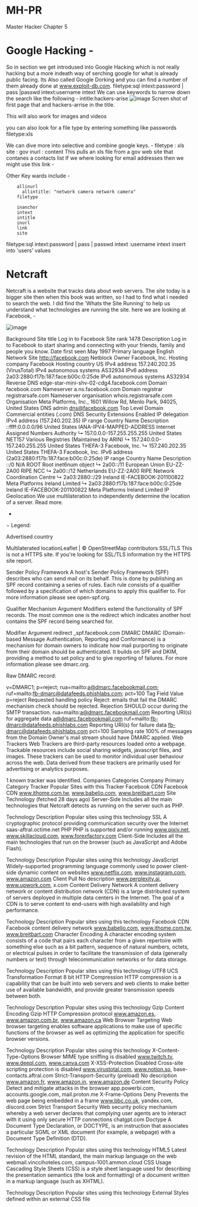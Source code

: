 # MH-PR
Master Hacker Chapter 5
# Google Hacking - 

  So in section we get introdused into Google Hacking which is not really hacking but a more indeath way of serching google for what is already public facing. Its Also called Google Dorking and you can find a number of them already done at www.exploit-db.com.
  filetype:sql intext:password | pass |passwd intext:username intext 
    We can use keywords to narrow down the search like the following - 
      intitle:hackers-arise
![image](https://github.com/user-attachments/assets/056973a3-bb10-4873-acdc-c1a9795d4f40)
Screen shot of first page that and hackers-arrise in the title. 

This will also work for images and videos 

you can also look for a file type by entering something like 
  passwords filetype:xls

We can dive more into selective and combine google keys. - 
    filetype : xls site : gov inurl : content
      This pulls an xls file from a gov web site that contanes a contacts list
If we where looking for email addresses then we might use this link - 
  
Other Key wards include - 

        allinurl
          allintitle: "network camera network camera"
        filetype
          
        inanchor
        intext
        intitle
        inurl
        link
        site

filetype:sql intext:password | pass | passwd intext :username intext insert into 'users' values


# Netcraft
Netcraft is a website that tracks data about web servers.
The site today is a bigger site then when this book was written, so I had to find what i needed to search the web. 
I did find the 'Whats the Site Running' to help us understand what technologies are running the site. 
here we are looking at Facebook, - 

![image](https://github.com/user-attachments/assets/388e886a-3bee-4a5e-a95d-812501d086e8)

Background
Site title	Log in to Facebook
Site rank	1478
Description	Log in to Facebook to start sharing and connecting with your friends, family and people you know.
Date first seen	May 1997
Primary language	English
Network
Site	http://facebook.com
Netblock Owner	Facebook, Inc.
Hosting company	Facebook
Hosting country	 US
IPv4 address	157.240.202.35 (VirusTotal)
IPv4 autonomous systems	AS32934
IPv6 address	2a03:2880:f17b:187:face:b00c:0:25de
IPv6 autonomous systems	AS32934
Reverse DNS	edge-star-mini-shv-02-cdg4.facebook.com
Domain	facebook.com
Nameserver	a.ns.facebook.com
Domain registrar	registrarsafe.com
Nameserver organisation	whois.registrarsafe.com
Organisation	Meta Platforms, Inc., 1601 Willow Rd, Menlo Park, 94025, United States
DNS admin	dns@facebook.com
Top Level Domain	Commercial entities (.com)
DNS Security Extensions	Enabled
IP delegation
IPv4 address (157.240.202.35)
IP range	Country	Name	Description
::ffff:0.0.0.0/96	 United States	IANA-IPV4-MAPPED-ADDRESS	Internet Assigned Numbers Authority
 ↳ 157.0.0.0-157.255.255.255	 United States	NET157	Various Registries (Maintained by ARIN)
  ↳ 157.240.0.0-157.240.255.255	 United States	THEFA-3	Facebook, Inc.
   ↳ 157.240.202.35	 United States	THEFA-3	Facebook, Inc.
IPv6 address (2a03:2880:f17b:187:face:b00c:0:25de)
IP range	Country	Name	Description
::/0	N/A	ROOT	Root inet6num object
 ↳ 2a00::/11	 European Union	EU-ZZ-2A00	RIPE NCC
  ↳ 2a00::/12	 Netherlands	EU-ZZ-2A00	RIPE Network Coordination Centre
   ↳ 2a03:2880::/29	 Ireland	IE-FACEBOOK-201100822	Meta Platforms Ireland Limited
    ↳ 2a03:2880:f17b:187:face:b00c:0:25de	 Ireland	IE-FACEBOOK-201100822	Meta Platforms Ireland Limited
IP Geolocation
We use multilateration to independently determine the location of a server. Read more.

+
−
Legend:

Advertised country

Multilaterated locationLeaflet | © OpenStreetMap contributors
SSL/TLS
This is not a HTTPS site. If you're looking for SSL/TLS information try the HTTPS site report.

Sender Policy Framework
A host's Sender Policy Framework (SPF) describes who can send mail on its behalf. This is done by publishing an SPF record containing a series of rules. Each rule consists of a qualifier followed by a specification of which domains to apply this qualifier to. For more information please see open-spf.org.

Qualifier	Mechanism	Argument
Modifiers extend the functionality of SPF records. The most common one is the redirect which indicates another host contains the SPF record being searched for.

Modifier	Argument
redirect	_spf.facebook.com
DMARC
DMARC (Domain-based Message Authentication, Reporting and Conformance) is a mechanism for domain owners to indicate how mail purporting to originate from their domain should be authenticated. It builds on SPF and DKIM, providing a method to set policy and to give reporting of failures. For more information please see dmarc.org.

Raw DMARC record:

v=DMARC1; p=reject; rua=mailto:a@dmarc.facebookmail.com; ruf=mailto:fb-dmarc@datafeeds.phishlabs.com; pct=100
Tag	Field	Value
p=reject	Requested handling policy	Reject: emails that fail the DMARC mechanism check should be rejected. Rejection SHOULD occur during the SMTP transaction.
rua=mailto:a@dmarc.facebookmail.com	Reporting URI(s) for aggregate data	a@dmarc.facebookmail.com
ruf=mailto:fb-dmarc@datafeeds.phishlabs.com	Reporting URI(s) for failure data	fb-dmarc@datafeeds.phishlabs.com
pct=100	Sampling rate	100% of messages from the Domain Owner's mail stream should have DMARC applied.
Web Trackers
Web Trackers are third-party resources loaded onto a webpage. Trackable resources include social sharing widgets, javascript files, and images. These trackers can be used to monitor individual user behaviour across the web. Data derived from these trackers are primarily used for advertising or analytics purposes.

1 known tracker was identified.
Companies
Categories
Company	Primary Category	Tracker	Popular Sites with this Tracker
Facebook 	CDN	Facebook CDN	www.ithome.com.tw, www.babelio.com, www.breitbart.com
Site Technology (fetched 28 days ago)
Server-Side
Includes all the main technologies that Netcraft detects as running on the server such as PHP.

Technology	Description	Popular sites using this technology
SSL 	A cryptographic protocol providing communication security over the Internet	saas-aftral.octime.net
PHP 	PHP is supported and/or running	www.pixiv.net, www.skillacloud.com, www.forexfactory.com
Client-Side
Includes all the main technologies that run on the browser (such as JavaScript and Adobe Flash).

Technology	Description	Popular sites using this technology
JavaScript 	Widely-supported programming language commonly used to power client-side dynamic content on websites	www.netflix.com, www.instagram.com, www.amazon.com
Client Pull	No description	www.perplexity.ai, www.upwork.com, x.com
Content Delivery Network
A content delivery network or content distribution network (CDN) is a large distributed system of servers deployed in multiple data centers in the Internet. The goal of a CDN is to serve content to end-users with high availability and high performance.

Technology	Description	Popular sites using this technology
Facebook CDN	Facebook content delivery network	www.babelio.com, www.ithome.com.tw, www.breitbart.com
Character Encoding
A character encoding system consists of a code that pairs each character from a given repertoire with something else such as a bit pattern, sequence of natural numbers, octets, or electrical pulses in order to facilitate the transmission of data (generally numbers or text) through telecommunication networks or for data storage.

Technology	Description	Popular sites using this technology
UTF8 	UCS Transformation Format 8 bit	
HTTP Compression
HTTP compression is a capability that can be built into web servers and web clients to make better use of available bandwidth, and provide greater transmission speeds between both.

Technology	Description	Popular sites using this technology
Gzip Content Encoding 	Gzip HTTP Compression protocol	www.amazon.es, www.amazon.com.br, www.amazon.ca
Web Browser Targeting
Web browser targeting enables software applications to make use of specific functions of the browser as well as optimizing the application for specific browser versions.

Technology	Description	Popular sites using this technology
X-Content-Type-Options 	Browser MIME type sniffing is disabled	www.twitch.tv, www.deepl.com, www.canva.com
X-XSS-Protection Disabled 	Cross-site scripting protection is disabled	www.virustotal.com, www.notion.so, base-contacts.aftral.com
Strict-Transport-Security (preload)	No description	www.amazon.fr, www.amazon.in, www.amazon.de
Content Security Policy 	Detect and mitigate attacks in the browser	app.powerbi.com, accounts.google.com, mail.proton.me
X-Frame-Options Deny 	Prevents the web page being embedded in a frame	www.bbc.co.uk, yandex.com, discord.com
Strict Transport Security 	Web security policy mechanism whereby a web server declares that complying user agents are to interact with it using only secure HTTP connections	chatgpt.com
Doctype
A Document Type Declaration, or DOCTYPE, is an instruction that associates a particular SGML or XML document (for example, a webpage) with a Document Type Definition (DTD).

Technology	Description	Popular sites using this technology
HTML5 	Latest revision of the HTML standard, the main markup language on the web	webmail.vinccihoteles.com, campus-1001.ammon.cloud
CSS Usage
Cascading Style Sheets (CSS) is a style sheet language used for describing the presentation semantics (the look and formatting) of a document written in a markup language (such as XHTML).

Technology	Description	Popular sites using this technology
External 	Styles defined within an external CSS file	




